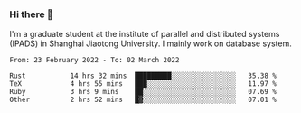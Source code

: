 ### Hi there 👋

I'm a graduate student at the institute of parallel and distributed systems (IPADS) in Shanghai Jiaotong University. I mainly work on database system.

<!--START_SECTION:waka-->

```text
From: 23 February 2022 - To: 02 March 2022

Rust           14 hrs 32 mins  █████████░░░░░░░░░░░░░░░░   35.38 %
TeX            4 hrs 55 mins   ███░░░░░░░░░░░░░░░░░░░░░░   11.97 %
Ruby           3 hrs 9 mins    ██░░░░░░░░░░░░░░░░░░░░░░░   07.69 %
Other          2 hrs 52 mins   █▓░░░░░░░░░░░░░░░░░░░░░░░   07.01 %
```

<!--END_SECTION:waka-->

<!--
**yqmmm/yqmmm** is a ✨ _special_ ✨ repository because its `README.md` (this file) appears on your GitHub profile.

Here are some ideas to get you started:

- 🔭 I’m currently working on ...
- 🌱 I’m currently learning ...
- 👯 I’m looking to collaborate on ...
- 🤔 I’m looking for help with ...
- 💬 Ask me about ...
- 📫 How to reach me: ...
- 😄 Pronouns: ...
- ⚡ Fun fact: ...
-->
